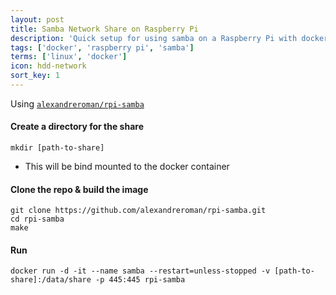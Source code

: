 ```yaml
---
layout: post
title: Samba Network Share on Raspberry Pi
description: 'Quick setup for using samba on a Raspberry Pi with docker'
tags: ['docker', 'raspberry pi', 'samba']
terms: ['linux', 'docker']
icon: hdd-network
sort_key: 1
---
```


Using [`alexandreroman/rpi-samba`](https://github.com/alexandreroman/rpi-samba)

#### Create a directory for the share
```
mkdir [path-to-share]
```
- This will be bind mounted to the docker container

#### Clone the repo & build the image
```
git clone https://github.com/alexandreroman/rpi-samba.git
cd rpi-samba
make
```

#### Run
```
docker run -d -it --name samba --restart=unless-stopped -v [path-to-share]:/data/share -p 445:445 rpi-samba
```
